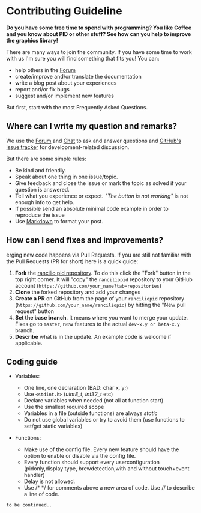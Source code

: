 # Contributing Guideline

**Do you have some free time to spend with programming? You like Coffee and you know about PID or other stuff? See how can you help to improve the graphics library!**

There are many ways to join the community. If you have some time to work with us I'm sure you will find something that fits you! You can:
-   help others in the [Forum](https://forum.ranciliopid.de/)
-   create/improve and/or translate the documentation
-   write a blog post about your experiences
-   report and/or fix bugs
-   suggest and/or implement new features

But first, start with the most Frequently Asked Questions.

## Where can I write my question and remarks?

We use the [Forum](https://forum.ranciliopid.de/) and [Chat](https://chat.rancilio-pid.de/) to ask and answer questions and [GitHub's issue tracker](https://github.com/cron1c/ranciliopid32-touch/issues) for development-related discussion.

But there are some simple rules:

-   Be kind and friendly.
-   Speak about one thing in one issue/topic.
-   Give feedback and close the issue or mark the topic as solved if your question is answered.
-   Tell what you experience or expect. _"The button is not working"_ is not enough info to get help.
-   If possible send an absolute minimal code example in order to reproduce the issue
-   Use [Markdown](https://github.com/adam-p/markdown-here/wiki/Markdown-Cheatsheet) to format your post.

## How can I send fixes and improvements?

erging new code happens via Pull Requests. If you are still not familiar with the Pull Requests (PR for short) here is a quick guide:

1.  **Fork** the [rancilio pid repository](https://github.com/cron1c/ranciliopid32-touch). To do this click the "Fork" button in the top right corner. It will "copy" the `ranciliopid` repository to your GitHub account (`https://github.com/your_name?tab=repositories`)
2.  **Clone** the forked repository and add your changes
3.  **Create a PR** on GitHub from the page of your `ranciliopid` repository (`https://github.com/your_name/ranciliopid`) by hitting the "New pull request" button
4.  **Set the base branch**. It means where you want to merge your update. Fixes go to `master`, new features to the actual `dev-x.y or beta-x.y` branch.
5.  **Describe** what is in the update. An example code is welcome if applicable.

## Coding guide

-   Variables:
    -   One line, one declaration (BAD: char x, y;)
    -   Use `<stdint.h>` (_uint8_t_, _int32_t_ etc)
    -   Declare variables when needed (not all at function start)
    -   Use the smallest required scope
    -   Variables in a file (outside functions) are always _static_
    -   Do not use global variables or try to avoid them (use functions to set/get static variables)
    
  -  Functions:
	  - Make use of the config file. Every new feature should have the option to enable or disable via the config file.
	  - Every function should support every userconfiguration (pidonly,display type, brewdetection,with and without touch+event handler)
	  - Delay is not allowed. 
	  - Use /* */ for comments above a new area of code. Use // to describe a line of code. 
    
    
    to be continued..
    
    

